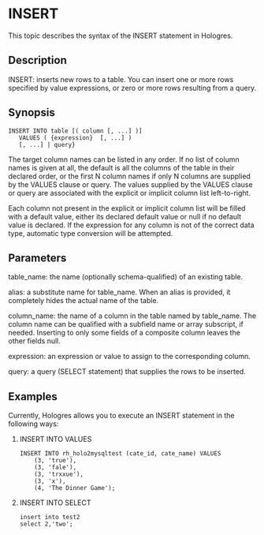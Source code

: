 # INSERT

This topic describes the syntax of the INSERT statement in Hologres.

## Description

INSERT: inserts new rows to a table. You can insert one or more rows specified by value expressions, or zero or more rows resulting from a query.

## Synopsis

```
INSERT INTO table [( column [, ...] )]
   VALUES ( {expression}  [, ...] ) 
   [, ...] | query}
```

The target column names can be listed in any order. If no list of column names is given at all, the default is all the columns of the table in their declared order, or the first N column names if only N columns are supplied by the VALUES clause or query. The values supplied by the VALUES clause or query are associated with the explicit or implicit column list left-to-right.

Each column not present in the explicit or implicit column list will be filled with a default value, either its declared default value or null if no default value is declared. If the expression for any column is not of the correct data type, automatic type conversion will be attempted.

## Parameters

table\_name: the name \(optionally schema-qualified\) of an existing table.

alias: a substitute name for table\_name. When an alias is provided, it completely hides the actual name of the table.

column\_name: the name of a column in the table named by table\_name. The column name can be qualified with a subfield name or array subscript, if needed. Inserting to only some fields of a composite column leaves the other fields null.

expression: an expression or value to assign to the corresponding column.

query: a query \(SELECT statement\) that supplies the rows to be inserted.

## Examples

Currently, Hologres allows you to execute an INSERT statement in the following ways:

1.  INSERT INTO VALUES

    ```
    INSERT INTO rh_holo2mysqltest (cate_id, cate_name) VALUES
        (3, 'true'),
        (3, 'fale'),
        (3, 'trxxue'),
        (3, 'x'),
        (4, 'The Dinner Game');
    ```

2.  INSERT INTO SELECT

    ```
    insert into test2
    select 2,'two';
    ```


